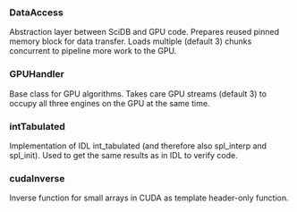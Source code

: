 ### DataAccess
Abstraction layer between SciDB and GPU code. Prepares reused pinned memory block for data transfer. Loads multiple (default 3) chunks concurrent to pipeline more work to the GPU.


### GPUHandler
Base class for GPU algorithms. Takes care GPU streams (default 3) to occupy all three engines on the GPU at the same time.


### intTabulated
Implementation of IDL int_tabulated (and therefore also spl_interp and spl_init). Used to get the same results as in IDL to verify code.


### cudaInverse
Inverse function for small arrays in CUDA as template header-only function.